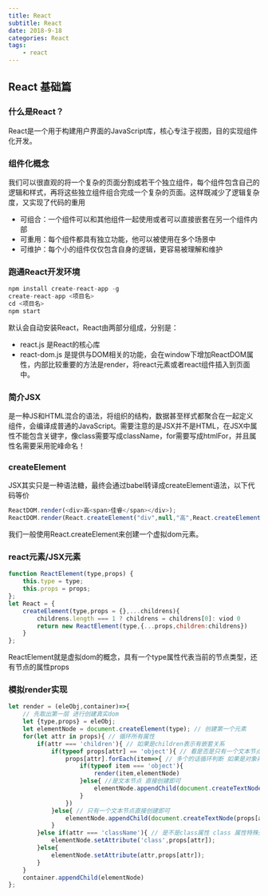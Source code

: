 ```yaml
---
title: React
subtitle: React
date: 2018-9-18
categories: React
tags:
    - react
---
```

## React 基础篇
### 什么是React？
React是一个用于构建用户界面的JavaScript库，核心专注于视图，目的实现组件化开发。

### 组件化概念
我们可以很直观的将一个复杂的页面分割成若干个独立组件，每个组件包含自己的逻辑和样式，再将这些独立组件组合完成一个复杂的页面。这样既减少了逻辑复杂度，又实现了代码的重用

+ 可组合：一个组件可以和其他组件一起使用或者可以直接嵌套在另一个组件内部
+ 可重用：每个组件都具有独立功能，他可以被使用在多个场景中
+ 可维护：每个小的组件仅仅包含自身的逻辑，更容易被理解和维护

### 跑通React开发环境
```javascript
npm install create-react-app -g
create-react-app <项目名>
cd <项目名>
npm start
```
默认会自动安装React，React由两部分组成，分别是：
+ react.js 是React的核心库
+ react-dom.js 是提供与DOM相关的功能，会在window下增加ReactDOM属性，内部比较重要的方法是render，将react元素或者react组件插入到页面中。

### 简介JSX
是一种JS和HTML混合的语法，将组织的结构，数据甚至样式都聚合在一起定义组件，会编译成普通的JavaScript。需要注意的是JSX并不是HTML，在JSX中属性不能包含关键字，像class需要写成className，for需要写成htmlFor，并且属性名需要采用驼峰命名！

### createElement
JSX其实只是一种语法糖，最终会通过babel转译成createElement语法，以下代码等价
```javascript
ReactDOM.render(<div>高<span>佳睿</span></div>);
ReactDOM.render(React.createElement("div",null,"高",React.createElement("span",null,"佳睿")));
```
我们一般使用React.createElement来创建一个虚拟dom元素。

### react元素/JSX元素
```javascript
function ReactElement(type,props) {
    this.type = type;
    this.props = props;
};
let React = {
    createElement(type,props = {},...childrens){
        childrens.length === 1 ? childrens = childrens[0]: viod 0
        return new ReactElement(type,{...props,children:childrens})
    }
};
```
ReactElement就是虚拟dom的概念，具有一个type属性代表当前的节点类型，还有节点的属性props

### 模拟render实现
```javascript
let render = (eleObj,container)=>{
    // 先取出第一层 进行创建真实dom
    let {type,props} = eleObj;
    let elementNode = document.createElement(type); // 创建第一个元素
    for(let attr in props){ // 循环所有属性
        if(attr === 'children'){ // 如果是children表示有嵌套关系
            if(typeof props[attr] == 'object'){ // 看是否是只有一个文本节点
                props[attr].forEach(item=>{ // 多个的话循环判断 如果是对象再次调用render方法
                    if(typeof item === 'object'){
                        render(item,elementNode)
                    }else{ //是文本节点 直接创建即可
                        elementNode.appendChild(document.createTextNode(item));
                    }
                })
            }else{ // 只有一个文本节点直接创建即可
                elementNode.appendChild(document.createTextNode(props[attr]));
            }
        }else if(attr === 'className'){ // 是不是class属性 class 属性特殊处理
            elementNode.setAttribute('class',props[attr]);
        }else{
            elementNode.setAttribute(attr,props[attr]);
        }
    }
    container.appendChild(elementNode)
};
```






